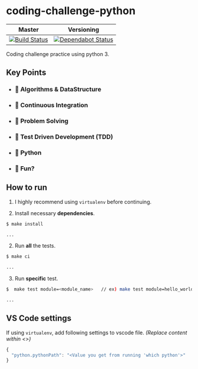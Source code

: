 # coding-challenge-python

| Master                                                                                                                                                | Versioning                                                                                                                                  |
| ----------------------------------------------------------------------------------------------------------------------------------------------------- | ------------------------------------------------------------------------------------------------------------------------------------------- |
| [![Build Status](https://travis-ci.com/shawnkoon/coding-challenge-python.svg?branch=master)](https://travis-ci.com/shawnkoon/coding-challenge-python) | [![Dependabot Status](https://api.dependabot.com/badges/status?host=github&repo=shawnkoon/coding-challenge-python)](https://dependabot.com) |

Coding challenge practice using python 3.

## Key Points

- ### 🎯 Algorithms & DataStructure
- ### 🎯 Continuous Integration
- ### 🎯 Problem Solving
- ### 🎯 Test Driven Development (TDD)
- ### 🎯 Python
- ### 🎯 Fun?

## How to run

1. I highly recommend using `virtualenv` before continuing.

1. Install necessary **dependencies**.

```bash
$ make install

...
```

2. Run **all** the tests.

```bash
$ make ci

...
```

3. Run **specific** test.

```bash
$  make test module=<module_name>   // ex) make test module=hello_world

...
```

## VS Code settings

If using `virtualenv`, add following settings to vscode file. _(Replace content within <>)_

```javascript
{
  "python.pythonPath": "<Value you get from running 'which python'>"
}
```
